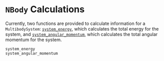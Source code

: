 # `NBody` Calculations

Currently, two functions are provided to calculate information for a `MultibodySystem`: [`system_energy`](@ref), which calculates the total energy for the system, and [`system_angular_momentum`](@ref), which calculates the total angular momentum for the system.

```@docs
system_energy
system_angular_momentum
```